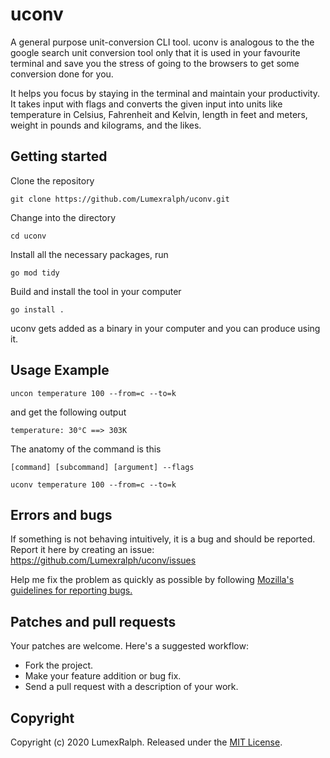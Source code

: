 # uconv

A general purpose unit-conversion CLI tool. uconv is analogous to the the google search  unit conversion tool only that it is used in your favourite terminal and save you the stress of going to the browsers to get some conversion done for you.

It helps you focus by staying in the terminal and maintain your productivity. It takes input with flags and converts the given input into units like temperature in Celsius, Fahrenheit and Kelvin, length in feet and meters, weight in pounds and kilograms, and the likes.

## Getting started

Clone the repository

    git clone https://github.com/Lumexralph/uconv.git


Change into the directory

    cd uconv

Install all the necessary packages, run

    go mod tidy

Build and install the tool in your computer

    go install .

uconv gets added as a binary in your computer and you can produce using it.

## Usage Example

    uncon temperature 100 --from=c --to=k

and get the following output

    temperature: 30°C ==> 303K

The anatomy of the command is this

    [command] [subcommand] [argument] --flags

    uconv temperature 100 --from=c --to=k

## Errors and bugs

If something is not behaving intuitively, it is a bug and should be reported.
Report it here by creating an issue: https://github.com/Lumexralph/uconv/issues

Help me fix the problem as quickly as possible by following [Mozilla's guidelines for reporting bugs.](https://developer.mozilla.org/en-US/docs/Mozilla/QA/Bug_writing_guidelines#General_Outline_of_a_Bug_Report)

## Patches and pull requests

Your patches are welcome. Here's a suggested workflow:

* Fork the project.
* Make your feature addition or bug fix.
* Send a pull request with a description of your work.

## Copyright

Copyright (c) 2020 LumexRalph. Released under the [MIT License](https://github.com/Lumexralph/uconv/blob/master/LICENSE).
